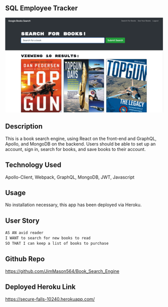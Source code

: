 ## SQL Employee Tracker

![image](./Assets/graphql.jpeg)

## Description
This is a book search engine, using React on the front-end and GraphQL, Apollo, and MongoDB on the backend. Users should be able to set up an account, sign in, search for books, and save books to their account. 

## Technology Used
Apollo-Client, Webpack, GraphQL, MongoDB, JWT, Javascript

## Usage
No installation necessary, this app has been deployed via Heroku.

## User Story
```md
AS AN avid reader
I WANT to search for new books to read
SO THAT I can keep a list of books to purchase
```

## Github Repo
https://github.com/JimMason564/Book_Search_Engine

## Deployed Heroku Link
https://secure-falls-10240.herokuapp.com/